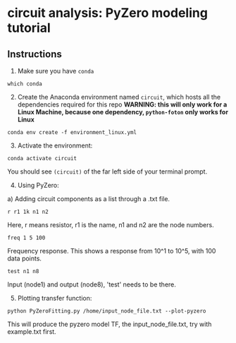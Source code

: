 # circuit analysis: PyZero modeling tutorial

## Instructions
1. Make sure you have `conda`
```
which conda
```

2. Create the Anaconda environment named `circuit`, which hosts all the dependencies required for this repo
**WARNING: this will only work for a Linux Machine, because one dependency, `python-foton` only works for Linux**
```
conda env create -f environment_linux.yml
```

3. Activate the environment:
```
conda activate circuit
```
You should see `(circuit)` of the far left side of your terminal prompt.

4. Using PyZero:

a) Adding circuit components as a list through a .txt file.
```
r r1 1k n1 n2
```
Here, r means resistor, r1 is the name, n1 and n2 are the node numbers.
```
freq 1 5 100
```
Frequency response. This shows a response from 10^1 to 10^5, with 100 data points.
```
test n1 n8
```
Input (node1) and output (node8), 'test' needs to be there. 

5. Plotting transfer function:
```
python PyZeroFitting.py /home/input_node_file.txt --plot-pyzero
```
This will produce the pyzero model TF, the input_node_file.txt, try with example.txt first.
